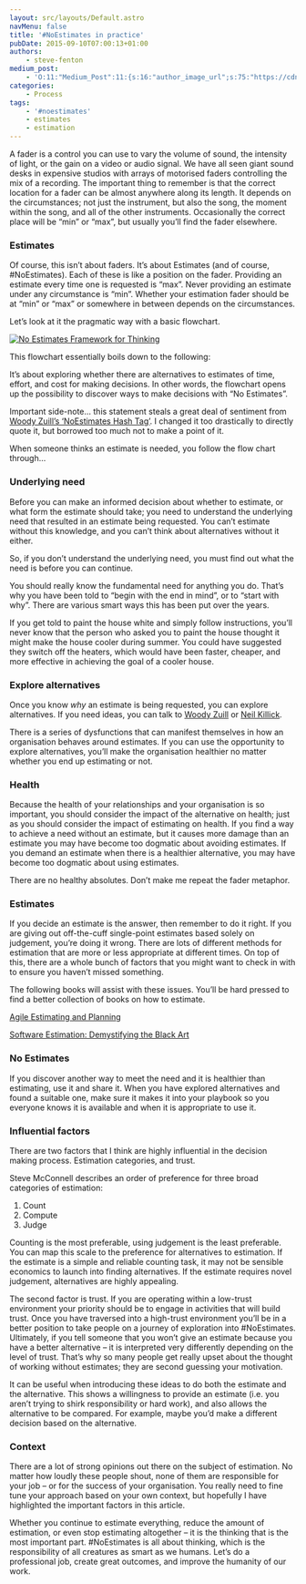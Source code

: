 ```yaml
---
layout: src/layouts/Default.astro
navMenu: false
title: '#NoEstimates in practice'
pubDate: 2015-09-10T07:00:13+01:00
authors:
    - steve-fenton
medium_post:
    - 'O:11:"Medium_Post":11:{s:16:"author_image_url";s:75:"https://cdn-images-1.medium.com/fit/c/400/400/1*eXkhfEuF41g5W_xnc_ydLA.jpeg";s:10:"author_url";s:38:"https://medium.com/@steve.fenton.co.uk";s:11:"byline_name";N;s:12:"byline_email";N;s:10:"cross_link";s:3:"yes";s:2:"id";s:12:"fbd6acc31aaa";s:21:"follower_notification";s:3:"yes";s:7:"license";s:19:"all-rights-reserved";s:14:"publication_id";s:2:"-1";s:6:"status";s:5:"draft";s:3:"url";s:51:"https://medium.com/@steve.fenton.co.uk/fbd6acc31aaa";}'
categories:
    - Process
tags:
    - '#noestimates'
    - estimates
    - estimation
---
```


A fader is a control you can use to vary the volume of sound, the intensity of light, or the gain on a video or audio signal. We have all seen giant sound desks in expensive studios with arrays of motorised faders controlling the mix of a recording. The important thing to remember is that the correct location for a fader can be almost anywhere along its length. It depends on the circumstances; not just the instrument, but also the song, the moment within the song, and all of the other instruments. Occasionally the correct place will be “min” or “max”, but usually you’ll find the fader elsewhere.

### Estimates

Of course, this isn’t about faders. It’s about Estimates (and of course, #NoEstimates). Each of these is like a position on the fader. Providing an estimate every time one is requested is “max”. Never providing an estimate under any circumstance is “min”. Whether your estimation fader should be at “min” or “max” or somewhere in between depends on the circumstances.

Let’s look at it the pragmatic way with a basic flowchart.

[![No Estimates Framework for Thinking](/img/2015/09/When-To-Estimate-Flowchart.png)](/img/2015/09/When-To-Estimate-Flowchart.png)

This flowchart essentially boils down to the following:

It’s about exploring whether there are alternatives to estimates of time, effort, and cost for making decisions. In other words, the flowchart opens up the possibility to discover ways to make decisions with “No Estimates”.

Important side-note… this statement steals a great deal of sentiment from [Woody Zuill’s ‘NoEstimates Hash Tag’](http://zuill.us/WoodyZuill/2013/05/17/the-noestimates-hashtag/). I changed it too drastically to directly quote it, but borrowed too much not to make a point of it.

When someone thinks an estimate is needed, you follow the flow chart through…

### Underlying need

Before you can make an informed decision about whether to estimate, or what form the estimate should take; you need to understand the underlying need that resulted in an estimate being requested. You can’t estimate without this knowledge, and you can’t think about alternatives without it either.

So, if you don’t understand the underlying need, you must find out what the need is before you can continue.

You should really know the fundamental need for anything you do. That’s why you have been told to “begin with the end in mind”, or to “start with why”. There are various smart ways this has been put over the years.

If you get told to paint the house white and simply follow instructions, you’ll never know that the person who asked you to paint the house thought it might make the house cooler during summer. You could have suggested they switch off the heaters, which would have been faster, cheaper, and more effective in achieving the goal of a cooler house.

### Explore alternatives

Once you know *why* an estimate is being requested, you can explore alternatives. If you need ideas, you can talk to [Woody Zuill](http://zuill.us/WoodyZuill/category/noestimates/) or [Neil Killick](https://neilkillick.wordpress.com/category/noestimates/).

There is a series of dysfunctions that can manifest themselves in how an organisation behaves around estimates. If you can use the opportunity to explore alternatives, you’ll make the organisation healthier no matter whether you end up estimating or not.

### Health

Because the health of your relationships and your organisation is so important, you should consider the impact of the alternative on health; just as you should consider the impact of estimating on health. If you find a way to achieve a need without an estimate, but it causes more damage than an estimate you may have become too dogmatic about avoiding estimates. If you demand an estimate when there is a healthier alternative, you may have become too dogmatic about using estimates.

There are no healthy absolutes. Don’t make me repeat the fader metaphor.

### Estimates

If you decide an estimate is the answer, then remember to do it right. If you are giving out off-the-cuff single-point estimates based solely on judgement, you’re doing it wrong. There are lots of different methods for estimation that are more or less appropriate at different times. On top of this, there are a whole bunch of factors that you might want to check in with to ensure you haven’t missed something.

The following books will assist with these issues. You’ll be hard pressed to find a better collection of books on how to estimate.

[Agile Estimating and Planning](https://www.amazon.co.uk/Agile-Estimating-Planning-Robert-Martin/dp/0131479415)

[Software Estimation: Demystifying the Black Art](https://www.amazon.co.uk/Software-Estimation-Demystifying-Black-Art/dp/0735605351/)

### No Estimates

If you discover another way to meet the need and it is healthier than estimating, use it and share it. When you have explored alternatives and found a suitable one, make sure it makes it into your playbook so you everyone knows it is available and when it is appropriate to use it.

### Influential factors

There are two factors that I think are highly influential in the decision making process. Estimation categories, and trust.

Steve McConnell describes an order of preference for three broad categories of estimation:

1. Count
2. Compute
3. Judge

Counting is the most preferable, using judgement is the least preferable. You can map this scale to the preference for alternatives to estimation. If the estimate is a simple and reliable counting task, it may not be sensible economics to launch into finding alternatives. If the estimate requires novel judgement, alternatives are highly appealing.

The second factor is trust. If you are operating within a low-trust environment your priority should be to engage in activities that will build trust. Once you have traversed into a high-trust environment you’ll be in a better position to take people on a journey of exploration into #NoEstimates. Ultimately, if you tell someone that you won’t give an estimate because you have a better alternative – it is interpreted very differently depending on the level of trust. That’s why so many people get really upset about the thought of working without estimates; they are second guessing your motivation.

It can be useful when introducing these ideas to do both the estimate and the alternative. This shows a willingness to provide an estimate (i.e. you aren’t trying to shirk responsibility or hard work), and also allows the alternative to be compared. For example, maybe you’d make a different decision based on the alternative.

### Context

There are a lot of strong opinions out there on the subject of estimation. No matter how loudly these people shout, none of them are responsible for your job – or for the success of your organisation. You really need to fine tune your approach based on your own context, but hopefully I have highlighted the important factors in this article.

Whether you continue to estimate everything, reduce the amount of estimation, or even stop estimating altogether – it is the thinking that is the most important part. #NoEstimates is all about thinking, which is the responsibility of all creatures as smart as we humans. Let’s do a professional job, create great outcomes, and improve the humanity of our work.